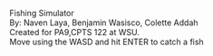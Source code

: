 Fishing Simulator<br />
By: Naven Laya, Benjamin Wasisco, Colette Addah<br />
Created for PA9,CPTS 122 at WSU.<br />
Move using the WASD and hit ENTER to catch a fish
